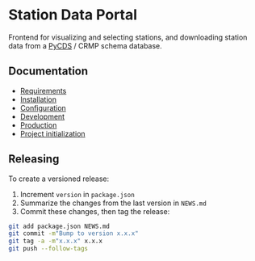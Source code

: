 # Station Data Portal

Frontend for visualizing and selecting stations, and downloading station 
data from a 
[PyCDS](https://github.com/pacificclimate/pycds) / CRMP schema database. 

## Documentation

- [Requirements](docs/requirements.md)
- [Installation](docs/installation.md)
- [Configuration](docs/configuration.md)
- [Development](docs/development.md)
- [Production](docs/production.md)
- [Project initialization](docs/Project-initialization.md)

## Releasing

To create a versioned release:

1. Increment `version` in `package.json`
2. Summarize the changes from the last version in `NEWS.md`
3. Commit these changes, then tag the release:

  ```bash
git add package.json NEWS.md
git commit -m"Bump to version x.x.x"
git tag -a -m"x.x.x" x.x.x
git push --follow-tags
  ```